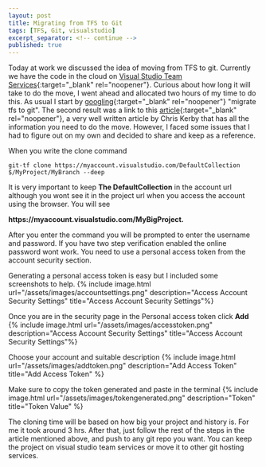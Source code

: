 ```yaml
---
layout: post
title: Migrating from TFS to Git
tags: [TFS, Git, visualstudio]
excerpt_separator: <!-- continue -->
published: true
---
```


Today at work we discussed the idea of moving from TFS to git. Currently we have the code in the cloud on [Visual Studio Team Services](https://www.visualstudio.com/vso/){:target="_blank" rel="noopener"}. Curious about how long it will take to do the move, I went ahead and allocated two hours of my time to do this. As usual I start by [googling](https://www.google.ca/search?q=migrate+tfs+to+git){:target="_blank" rel="noopener"} "migrate tfs to git". The second result was a link to this [article](https://chriskirby.net/blog/migrate-an-existing-project-from-tfs-to-github-with-changeset-history-intact){:target="_blank" rel="noopener"}, a
very well written article by Chris Kerby that has all the information you need to do the move. However, I faced some issues that I had to figure out on my own and decided to share and keep as a reference.

When you write the clone command


```shell
git-tf clone https://myaccount.visualstudio.com/DefaultCollection $/MyProject/MyBranch --deep
```

It is very important to keep **The DefaultCollection** in the account url although you wont see it in the project url when you access the account using the browser.
You will see

<p class="word-nowrap">
<strong>https://myaccount.visualstudio.com/MyBigProject.</strong>
</p>

After you enter the command you will be prompted to enter the username and password. If you have two step verification enabled the online password wont work. You need to use a personal access token from the account security section.
<!-- continue -->
Generating a personal access token is easy but I included some screenshots to help.
{% include image.html url="/assets/images/accountsettings.png" description="Access Account Security Settings" title="Access Account Security Settings"%}

Once you are in the security page in the Personal access token click **Add**
{% include image.html url="/assets/images/accesstoken.png" description="Access Account Security Settings" title="Access Account Security Settings"%}

Choose your account and suitable description
{% include image.html url="/assets/images/addtoken.png" description="Add Access Token" title="Add Access Token" %}

Make sure to copy the token generated and paste in the terminal
{% include image.html url="/assets/images/tokengenerated.png" description="Token" title="Token Value" %}

The cloning time will be based on how big your project and history is. For me it took around 3 hrs. After that, just follow the rest of the steps in the article mentioned above, and push to any git repo you want. You can keep the project on visual studio team services or move it to other git hosting services.
